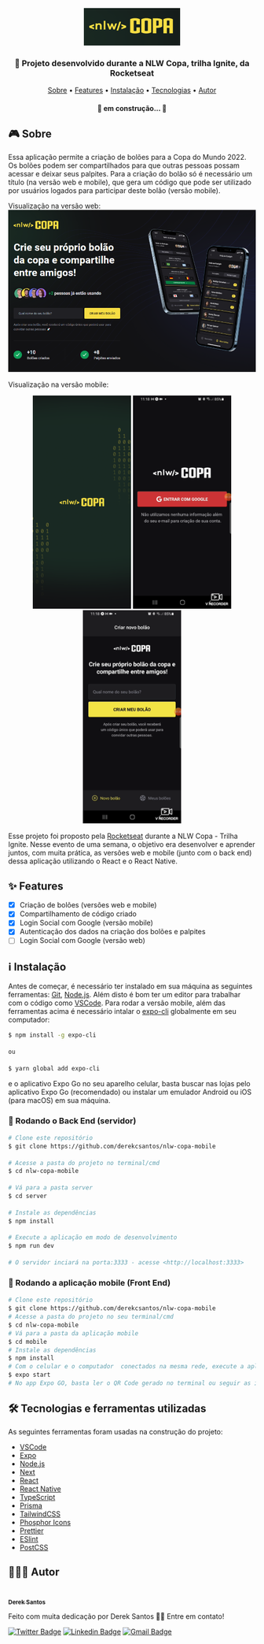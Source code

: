 <div align="center">
<img src="./screenshots/logo.png" alt="Logo NLW Copa">
</div>

<h3 align="center">🚀 Projeto desenvolvido durante a NLW Copa, trilha Ignite, da Rocketseat</h3>

<p align="center">
<a href="#-sobre">Sobre</a> •
<a href="#-features">Features</a> •
<a href="#-instalacao">Instalação</a> •
<a href="#-tecnologias">Tecnologias</a> •
<a href="#-autor">Autor</a>
</p>

<h4 align="center"> 
	🚧 em construção... 🚧
</h4>

## 🎮 Sobre

Essa aplicação permite a criação de bolões para a Copa do Mundo 2022. Os bolões podem ser compartilhados para que outras pessoas possam acessar e deixar seus palpites.
Para a criação do bolão só é necessário um título (na versão web e mobile), que gera um código que pode ser utilizado por usuários logados para participar deste bolão (versão mobile).

Visualização na versão web:
![Layout web](./screenshots/versao-web.png)

Visualização na versão mobile:

<div align="center">
<img src="./screenshots/mobile1.png" width="200px">
<img src="./screenshots/mobile2.png" width="200px">
<img src="./screenshots/mobile3.png" width="200px">
</div>

Esse projeto foi proposto pela [Rocketseat](https://www.rocketseat.com.br/) durante a NLW Copa - Trilha Ignite. Nesse evento de uma semana, o objetivo era desenvolver e aprender juntos, com muita prática, as versões web e mobile (junto com o back end) dessa aplicação utilizando o React e o React Native.

## ✨ Features

- [x] Criação de bolões (versões web e mobile)
- [x] Compartilhamento de código criado
- [x] Login Social com Google (versão mobile)
- [x] Autenticação dos dados na criação dos bolões e palpites
- [ ] Login Social com Google (versão web)

## ℹ Instalação

Antes de começar, é necessário ter instalado em sua máquina as seguintes ferramentas:
[Git](https://git-scm.com), [Node.js](https://nodejs.org/en/).
Além disto é bom ter um editor para trabalhar com o código como [VSCode](https://code.visualstudio.com/).
Para rodar a versão mobile, além das ferramentas acima é necessário intalar o [expo-cli](https://expo.io/) globalmente em seu computador:

```bash
$ npm install -g expo-cli

ou

$ yarn global add expo-cli

```

e o aplicativo Expo Go no seu aparelho celular, basta buscar nas lojas pelo aplicativo Expo Go (recomendado) ou instalar um emulador Android ou iOS (para macOS) em sua máquina.

### 🎲 Rodando o Back End (servidor)

```bash
# Clone este repositório
$ git clone https://github.com/derekcsantos/nlw-copa-mobile

# Acesse a pasta do projeto no terminal/cmd
$ cd nlw-copa-mobile

# Vá para a pasta server
$ cd server

# Instale as dependências
$ npm install

# Execute a aplicação em modo de desenvolvimento
$ npm run dev

# O servidor inciará na porta:3333 - acesse <http://localhost:3333>
```

### 📱 Rodando a aplicação mobile (Front End)

```bash
# Clone este repositório
$ git clone https://github.com/derekcsantos/nlw-copa-mobile
# Acesse a pasta do projeto no seu terminal/cmd
$ cd nlw-copa-mobile
# Vá para a pasta da aplicação mobile
$ cd mobile
# Instale as dependências
$ npm install
# Com o celular e o computador  conectados na mesma rede, execute a aplicação em modo de desenvolvimento
$ expo start
# No app Expo GO, basta ler o QR Code gerado no terminal ou seguir as instruções da tela
```

## 🛠 Tecnologias e ferramentas utilizadas

As seguintes ferramentas foram usadas na construção do projeto:

- [VSCode](https://code.visualstudio.com/)
- [Expo](https://expo.io/)
- [Node.js](https://nodejs.org/en/)
- [Next](https://nextjs.org/)
- [React](https://pt-br.reactjs.org/)
- [React Native](https://reactnative.dev/)
- [TypeScript](https://www.typescriptlang.org/)
- [Prisma](https://www.prisma.io/)
- [TailwindCSS](https://tailwindcss.com/)
- [Phosphor Icons](https://phosphoricons.com/)
- [Prettier](https://marketplace.visualstudio.com/items?itemName=esbenp.prettier-vscode)
- [ESlint](https://marketplace.visualstudio.com/items?itemName=dbaeumer.vscode-eslint)
- [PostCSS](https://marketplace.visualstudio.com/items?itemName=csstools.postcss)

## 👨🏾‍💻 Autor

<a href="https://github.com/derekcsantos">
 <img style="border-radius: 50%;" src="https://avatars.githubusercontent.com/u/104657573?v=4" width="100px;" alt=""/>
 <br />
 <sub><b>Derek Santos</b></sub></a </a>

<p>Feito com muita dedicação por Derek Santos 👋🏽 Entre em contato!</p>

[![Twitter Badge](https://img.shields.io/badge/-@derekcsantos-1ca0f1?style=flat-square&labelColor=1ca0f1&logo=twitter&logoColor=white&link=https://twitter.com/derekcsantos)](https://twitter.com/derekcsantos) [![Linkedin Badge](https://img.shields.io/badge/-Derek-blue?style=flat-square&logo=Linkedin&logoColor=white&link=https://www.linkedin.com/in/derekcsantos/)](https://www.linkedin.com/in/tgmarinho/)
[![Gmail Badge](https://img.shields.io/badge/-derekcsantos@gmail.com-c14438?style=flat-square&logo=Gmail&logoColor=white&link=mailto:derekcsantos@gmail.com)](mailto:derekcsantos@gmail.com)
